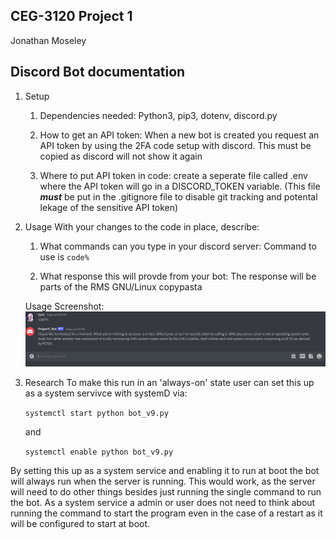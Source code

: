 ## CEG-3120 Project 1

Jonathan Moseley

## Discord Bot documentation

1. Setup
   1. Dependencies needed: Python3, pip3, dotenv, discord.py
   
   2. How to get an API token: When a new bot is created you request an API token by using the 2FA code setup with discord. This must be copied as discord will not show it again
   
   3. Where to put API token in code: create a seperate file called .env where the API token will go in a DISCORD_TOKEN variable. 
   (This file ***must*** be put in the .gitignore file to disable git tracking and potental lekage of the sensitive API token)
   
2. Usage
   With your changes to the code in place, describe:
   1. What commands can you type in your discord server: Command to use is ```code%``` 
   
   2.  What response this will provde from your bot: The response will be parts of the RMS GNU/Linux copypasta
       
   Usage Screenshot:
   ![Discord_Screenshot](https://github.com/WSU-kduncan/ceg3120-Jmoseley512/blob/main/Discord-Bot/Bot.png)
   
3. Research
  To make this run in an 'always-on' state user can set this up as a system servivce with systemD via:
  
   ```systemctl start python bot_v9.py``` 
   
   and 
   
   ```systemctl enable python bot_v9.py``` 
   
  By setting this up as a system service and enabling it to run at boot the bot will always run when the server is running. This would work, as the server will need to do other things besides just running the single command to run the bot. As a system service a admin or user does not need to think about running the command to start the program even in the case of a restart as it will be configured to start at boot. 
